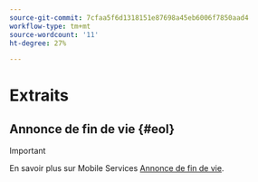 ```yaml
---
source-git-commit: 7cfaa5f6d1318151e87698a45eb6006f7850aad4
workflow-type: tm+mt
source-wordcount: '11'
ht-degree: 27%

---
```

# Extraits

## Annonce de fin de vie {#eol}

>[!IMPORTANT]
>
>En savoir plus sur Mobile Services [Annonce de fin de vie](/help/using/eol.md).
